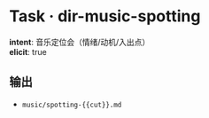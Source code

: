 # Task · dir-music-spotting

**intent**: 音乐定位会（情绪/动机/入出点）  
**elicit**: true

## 输出

- `music/spotting-{{cut}}.md`
